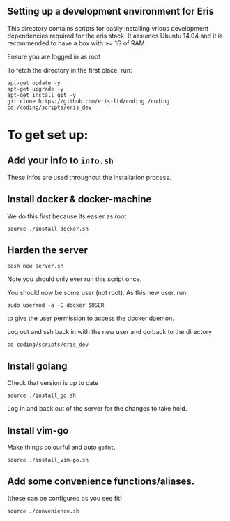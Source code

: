 Setting up a development environment for Eris
----------

This directory contains scripts for easily installing vrious development dependencies required for the eris stack. It assumes Ubuntu 14.04 and it is recommended to have a box with >= 1G of RAM.

Ensure you are logged in as root

To fetch the directory in the first place, run:
```
apt-get update -y
apt-get upgrade -y
apt-get install git -y
git clone https://github.com/eris-ltd/coding /coding
cd /coding/scripts/eris_dev
```


# To get set up:
## Add your info to `info.sh`
These infos are used throughout the installation process.

## Install docker & docker-machine
We do this first because its easier as root

`source ./install_docker.sh`

## Harden the server

`bash new_server.sh`

Note you should only ever run this script once.

You should now be some user (not root). As this new user, run:

`sudo usermod -a -G docker $USER` 

to give the user permission to access the docker daemon.

Log out and ssh back in with the new user and go back to the directory

`cd coding/scripts/eris_dev`

## Install golang
Check that version is up to date

`source ./install_go.sh`


Log in and back out of the server for the changes to take hold.

## Install vim-go
Make things colourful and auto `gofmt`.

`source ./install_vim-go.sh`

## Add some convenience functions/aliases.
(these can be configured as you see fit)

`source ./convenience.sh`

